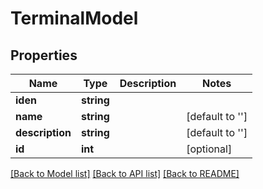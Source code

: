# TerminalModel

## Properties
Name | Type | Description | Notes
------------ | ------------- | ------------- | -------------
**iden** | **string** |  | 
**name** | **string** |  | [default to '']
**description** | **string** |  | [default to '']
**id** | **int** |  | [optional] 

[[Back to Model list]](../README.md#documentation-for-models) [[Back to API list]](../README.md#documentation-for-api-endpoints) [[Back to README]](../README.md)


